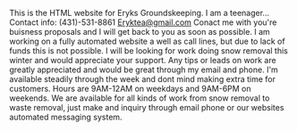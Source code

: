 This is the HTML website for Eryks Groundskeeping.
I am a teenager...
Contact info:
(431)-531-8861
Eryktea@gmail.com
Conact me with you're buisness proposals and I will get back to you as soon as possible.
I am working on a fully automated website a well as call lines, but due to lack of funds this is not possible.
I will be looking for work doing snow removal this winter and would appreciate your support.
Any tips or leads on work are greatly appreciated and would be great through my email and phone.
I'm available steadily through the week and dont mind making extra time for customers.
Hours are 9AM-12AM on weekdays and 9AM-6PM on weekends.
We are available for all kinds of work from snow removal to waste removal, just make and inquiry through email phone or 
our websites automated messaging system.
